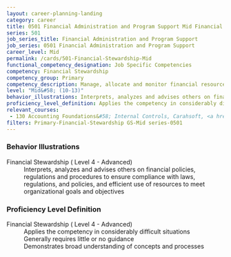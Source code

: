 ```yaml
---
layout: career-planning-landing
category: career
title: 0501 Financial Administration and Program Support Mid Financial Stewardship
series: 501
job_series_title: Financial Administration and Program Support
job_series: 0501 Financial Administration and Program Support
career_level: Mid
permalink: /cards/501-Financial-Stewardship-Mid
functional_competency_designation: Job Specific Competencies
competency: Financial Stewardship
competency_group: Primary
competency_description: Manage, allocate and monitor financial resources in compliance with laws, regulations, and policies, with sufficient transparency and appropriate internal controls to ensure these resources are efficIently applied to meet organizational goals and objectives, while considering the Federal Government's fiduciary duty to the Nation
level: "Mid&#58; (10-13)"
behavior_illustrations: Interprets, analyzes and advises others on financial policies, regulations and procedures to ensure compliance with laws, regulations, and policies, and efficient use of resources to meet organizational goals and objectives
proficiency_level_definition: Applies the competency in considerably difficult situations ? Generally requires little or no guidance ? Demonstrates broad understanding of concepts and processes
relevant_courses: 
 - 130 Accounting Foundations&#58; Internal Controls, Carahsoft, <a href="https://www.linkedin.com/learning/accounting-foundations-internal-controls">https://www.linkedin.com/learning/accounting-foundations-internal-controls</a>
filters: Primary-Financial-Stewardship GS-Mid series-0501
---
```


<div class="desktop:grid-col-6 margin-y-205">
  <div class="border-top-05 bg-white padding-2 shadow-5 height-full members-hover border-1px border-gray-30 border-top-orange radius-lg">
    <h3>Behavior Illustrations</h3>
    <dl class="text-base"><dt>Financial Stewardship ( Level 4 - Advanced)</dt><dd>Interprets, analyzes and advises others on financial policies, regulations and procedures to ensure compliance with laws, regulations, and policies, and efficient use of resources to meet organizational goals and objectives</dd></dl>
  </div>
</div>
<div class="desktop:grid-col-6 margin-y-205">
  <div class="border-top-05 bg-white padding-2 shadow-5 height-full members-hover border-1px border-gray-30 border-top-orange radius-lg">
    <h3>Proficiency Level Definition</h3>
    <dl class="text-base"><dt>Financial Stewardship ( Level 4 - Advanced)</dt><dd>Applies the competency in considerably difficult situations </dd><dd> Generally requires little or no guidance </dd><dd> Demonstrates broad understanding of concepts and processes</dd></dl>
  </div>
</div>